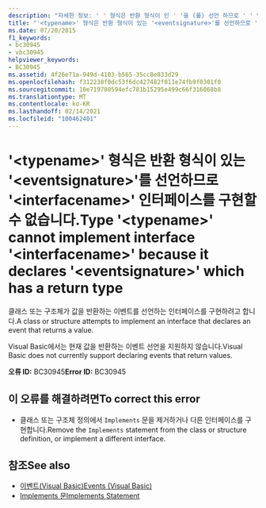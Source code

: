 ```yaml
---
description: "자세한 정보: ' ' 형식은 반환 형식이 인 ' '을 (를) 선언 하므로 ' ' 인터페이스를 <typename> 구현할 수 없습니다. <interfacename> <eventsignature>"
title: "'<typename>' 형식은 반환 형식이 있는 '<eventsignature>'를 선언하므로 '<interfacename>' 인터페이스를 구현할 수 없습니다."
ms.date: 07/20/2015
f1_keywords:
- bc30945
- vbc30945
helpviewer_keywords:
- BC30945
ms.assetid: 4f26e71a-949d-4103-b565-35cc8e833d29
ms.openlocfilehash: f312230f0dc53f6dc427482f011e74fb9f0301f0
ms.sourcegitcommit: 10e719780594efc781b15295e499c66f316068b8
ms.translationtype: MT
ms.contentlocale: ko-KR
ms.lasthandoff: 02/14/2021
ms.locfileid: "100462401"
---
```

# <a name="type-typename-cannot-implement-interface-interfacename-because-it-declares-eventsignature-which-has-a-return-type"></a><span data-ttu-id="dc458-103">'\<typename>' 형식은 반환 형식이 있는 '\<eventsignature>'를 선언하므로 '\<interfacename>' 인터페이스를 구현할 수 없습니다.</span><span class="sxs-lookup"><span data-stu-id="dc458-103">Type '\<typename>' cannot implement interface '\<interfacename>' because it declares '\<eventsignature>' which has a return type</span></span>

<span data-ttu-id="dc458-104">클래스 또는 구조체가 값을 반환하는 이벤트를 선언하는 인터페이스를 구현하려고 합니다.</span><span class="sxs-lookup"><span data-stu-id="dc458-104">A class or structure attempts to implement an interface that declares an event that returns a value.</span></span>  
  
 <span data-ttu-id="dc458-105">Visual Basic에서는 현재 값을 반환하는 이벤트 선언을 지원하지 않습니다.</span><span class="sxs-lookup"><span data-stu-id="dc458-105">Visual Basic does not currently support declaring events that return values.</span></span>  
  
 <span data-ttu-id="dc458-106">**오류 ID:** BC30945</span><span class="sxs-lookup"><span data-stu-id="dc458-106">**Error ID:** BC30945</span></span>  
  
## <a name="to-correct-this-error"></a><span data-ttu-id="dc458-107">이 오류를 해결하려면</span><span class="sxs-lookup"><span data-stu-id="dc458-107">To correct this error</span></span>  
  
- <span data-ttu-id="dc458-108">클래스 또는 구조체 정의에서 `Implements` 문을 제거하거나 다른 인터페이스를 구현합니다.</span><span class="sxs-lookup"><span data-stu-id="dc458-108">Remove the `Implements` statement from the class or structure definition, or implement a different interface.</span></span>  
  
## <a name="see-also"></a><span data-ttu-id="dc458-109">참조</span><span class="sxs-lookup"><span data-stu-id="dc458-109">See also</span></span>

- [<span data-ttu-id="dc458-110">이벤트(Visual Basic)</span><span class="sxs-lookup"><span data-stu-id="dc458-110">Events (Visual Basic)</span></span>](../programming-guide/language-features/events/index.md)
- [<span data-ttu-id="dc458-111">Implements 문</span><span class="sxs-lookup"><span data-stu-id="dc458-111">Implements Statement</span></span>](../language-reference/statements/implements-statement.md)
